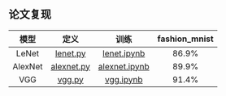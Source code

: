 ## 论文复现

|模型|定义|训练|fashion_mnist|
|:---:|:---:|:---:|:---:|
|LeNet|[lenet.py](./models/lenet.py)|[lenet.ipynb](./notebook/lenet.ipynb)|86.9%|
|AlexNet|[alexnet.py](./models/alexnet.py)|[alexnet.ipynb](./notebook/alexnet.ipynb)|89.9%|
|VGG|[vgg.py](./models/vgg.py)|[vgg.ipynb](./notebook/vgg.ipynb)|91.4%|
